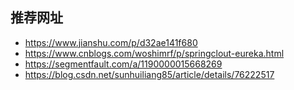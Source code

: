 ## 推荐网址
* https://www.jianshu.com/p/d32ae141f680 
* https://www.cnblogs.com/woshimrf/p/springclout-eureka.html
* https://segmentfault.com/a/1190000015668269
* https://blog.csdn.net/sunhuiliang85/article/details/76222517
